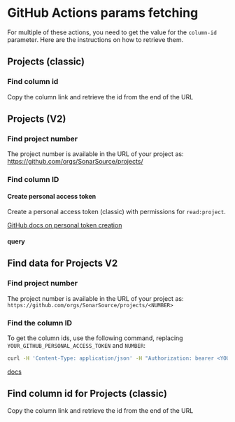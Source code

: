 # GitHub Actions params fetching

For multiple of these actions, you need to get the value for the `column-id` parameter. Here are the instructions on how to retrieve them.

## Projects (classic)

### Find column id

Copy the column link and retrieve the id from the end of the URL

## Projects (V2)

### Find project number

The project number is available in the URL of your project as: https://github.com/orgs/SonarSource/projects/<NUMBER>
### Find column ID

#### Create personal access token

Create a personal access token (classic) with permissions for `read:project`.

[GitHub docs on personal token creation](https://docs.github.com/en/enterprise-server@3.9/authentication/keeping-your-account-and-data-secure/managing-your-personal-access-tokens)
#### query

## Find data for Projects V2

### Find project number

The project number is available in the URL of your project as: `https://github.com/orgs/SonarSource/projects/<NUMBER>`


### Find the column ID

To get the column ids, use the following command, replacing `YOUR_GITHUB_PERSONAL_ACCESS_TOKEN` and `NUMBER`:

```bash
curl -H 'Content-Type: application/json' -H "Authorization: bearer <YOUR_GITHUB_PERSONAL_ACCESS_TOKEN>" -X POST -d '{ "query": "query {  organization(login: \"SonarSource\") { projectV2(number: <NUMBER>) { field(name: \"Status\") { ... on ProjectV2SingleSelectField { columns: options { id name }}}}}}" }' https://api.github.com/graphql
```

[docs](https://docs.github.com/en/issues/planning-and-tracking-with-projects/automating-your-project/using-the-api-to-manage-projects#finding-the-node-id-of-an-organization-project)

## Find column id for Projects (classic)

Copy the column link and retrieve the id from the end of the URL

